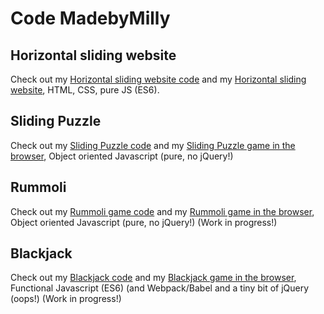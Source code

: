 # Code MadebyMilly

## Horizontal sliding website
Check out my [Horizontal sliding website code](https://github.com/madebymilly/horizontal-slider/) and my [Horizontal sliding website](https://madebymilly.github.io/horizontal-slider/), HTML, CSS, pure JS (ES6).

## Sliding Puzzle
Check out my [Sliding Puzzle code](https://github.com/madebymilly/slidingpuzzle/) and my [Sliding Puzzle game in the browser](https://madebymilly.github.io/slidingpuzzle/), Object oriented Javascript (pure, no jQuery!)

## Rummoli
Check out my [Rummoli game code](https://github.com/madebymilly/rummoli/) and my [Rummoli game in the browser](https://madebymilly.github.io/rummoli/), Object oriented Javascript (pure, no jQuery!)
(Work in progress!)

## Blackjack
Check out my [Blackjack code](https://github.com/madebymilly/blackjack/) and my [Blackjack game in the browser](https://madebymilly.github.io/blackjack/dist/), Functional Javascript (ES6) (and Webpack/Babel and a tiny bit of jQuery (oops!)
(Work in progress!)
